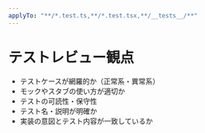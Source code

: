 ```yaml
---
applyTo: "**/*.test.ts,**/*.test.tsx,**/__tests__/**"
---
```


# テストレビュー観点

- テストケースが網羅的か（正常系・異常系）
- モックやスタブの使い方が適切か
- テストの可読性・保守性
- テスト名・説明が明確か
- 実装の意図とテスト内容が一致しているか

<!-- for GitHub Copilot review rule -->
<!-- レビューする際には、以下のprefix(接頭辞)をつけてください [must] [imo] [nits] [ask] [fyi] -->
<!-- for GitHub Copilot review rule-->
<!-- I want to review in Japanese. -->
